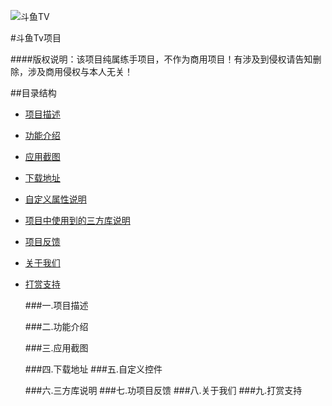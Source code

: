 
![斗鱼TV](https://staticlive.douyucdn.cn/upload/signs/201610291926483131.png)
 
#斗鱼Tv项目

####版权说明：该项目纯属练手项目，不作为商用项目！有涉及到侵权请告知删除，涉及商用侵权与本人无关！

##目录结构
* [项目描述](####一.项目描述)
* [功能介绍](#功能介绍)
* [应用截图](#应用截图)
* [下载地址](#下载地址)
* [自定义属性说明](#自定义属性说明)
* [项目中使用到的三方库说明](#项目中使用到的三方库说明)
* [项目反馈](#项目反馈)
* [关于我们](#关于我们)
* [打赏支持](#打赏支持)

 
  ###一.项目描述
  
  ###二.功能介绍
  
  ###三.应用截图
  
  ###四.下载地址
  ###五.自定义控件
  
   ###六.三方库说明
   ###七.功项目反馈
   ###八.关于我们
   ###九.打赏支持       